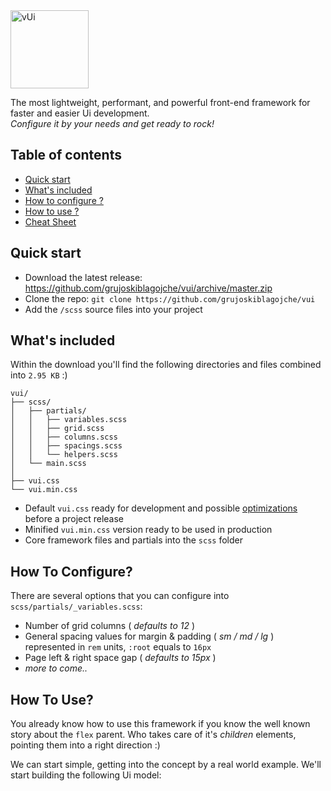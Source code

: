 <img src="https://i.imgur.com/IMWSQFN.png" alt="vUi" width="125" height="125">

<p>
The most lightweight, performant, and powerful front-end framework for faster and easier Ui development.
<br>
<em>Configure it by your needs and get ready to rock!</em>
</p>


## Table of contents

- [Quick start](#quick-start)
- [What's included](#whats-included)
- [How to configure ?](#how-to-configure)
- [How to use ?](#how-to-use)
- [Cheat Sheet](#cheat-sheet)


## Quick start


- Download the latest release: https://github.com/grujoskiblagojche/vui/archive/master.zip
- Clone the repo: `git clone https://github.com/grujoskiblagojche/vui`
- Add the `/scss` source files into your project


## What's included

Within the download you'll find the following directories and files combined into ` 2.95 KB ` :)

```text
vui/
├── scss/
│   ├── partials/
│   │   ├── variables.scss
│   │   ├── grid.scss
│   │   ├── columns.scss
│   │   ├── spacings.scss
│   │   └── helpers.scss
│   └── main.scss
│    
├── vui.css
└── vui.min.css
```

- Default `vui.css` ready for development and possible [optimizations](#how-to-use) before a project release
- Minified `vui.min.css` version ready to be used in production
- Core framework files and partials into the `scss` folder


## How To Configure?

There are several options that you can configure into `scss/partials/_variables.scss`:
- Number of grid columns ( <em>defaults to 12</em> )
- General spacing values for margin & padding ( <em>sm / md / lg</em> ) represented in `rem` units, `:root` equals to `16px`
- Page left & right space gap ( <em>defaults to 15px</em> )
- <em>more to come..</em>

## How To Use?

You already know how to use this framework if you know the well known story about the `flex` parent. Who takes care of it's <em>children</em> elements, pointing them into a right direction :)

We can start simple, getting into the concept by a real world example.
We'll start building the following Ui model:

